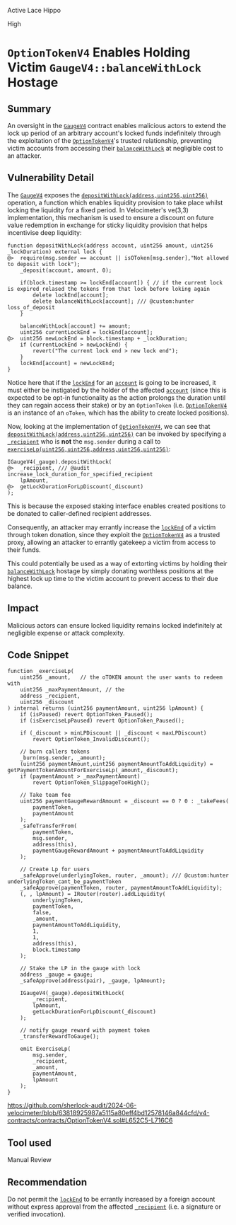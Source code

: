 Active Lace Hippo

High

# `OptionTokenV4` Enables Holding Victim `GaugeV4::balanceWithLock` Hostage

## Summary

An oversight in the [`GaugeV4`](https://github.com/sherlock-audit/2024-06-velocimeter/blob/main/v4-contracts/contracts/GaugeV4.sol) contract enables malicious actors to extend the lock up period of an arbitrary account's locked funds indefinitely through the exploitation of the [`OptionTokenV4`](https://github.com/sherlock-audit/2024-06-velocimeter/blob/main/v4-contracts/contracts/OptionTokenV4.sol)'s trusted relationship, preventing victim accounts from accessing their [`balanceWithLock`](https://github.com/sherlock-audit/2024-06-velocimeter/blob/63818925987a5115a80eff4bd12578146a844cfd/v4-contracts/contracts/GaugeV4.sol#L45C37-L45C52) at negligible cost to an attacker.

## Vulnerability Detail

The [`GaugeV4`](https://github.com/sherlock-audit/2024-06-velocimeter/blob/main/v4-contracts/contracts/GaugeV4.sol) exposes  the [`depositWithLock(address,uint256,uint256)`](https://github.com/sherlock-audit/2024-06-velocimeter/blob/63818925987a5115a80eff4bd12578146a844cfd/v4-contracts/contracts/GaugeV4.sol#L443C14-L443C85) operation, a function which enables liquidity provision to take place whilst locking the liquidity for a fixed period. In Velocimeter's ve(3,3) implementation, this mechanism is used to ensure a discount on future value redemption in exchange for sticky liquidity provision that helps incentivise deep liquidity:

```solidity
function depositWithLock(address account, uint256 amount, uint256 _lockDuration) external lock {
@>  require(msg.sender == account || isOToken[msg.sender],"Not allowed to deposit with lock");
    _deposit(account, amount, 0);

    if(block.timestamp >= lockEnd[account]) { // if the current lock is expired relased the tokens from that lock before loking again
        delete lockEnd[account];
        delete balanceWithLock[account]; /// @custom:hunter loss_of_deposit
    }

    balanceWithLock[account] += amount;
    uint256 currentLockEnd = lockEnd[account];
@>  uint256 newLockEnd = block.timestamp + _lockDuration;
    if (currentLockEnd > newLockEnd) {
        revert("The current lock end > new lock end");
    } 
    lockEnd[account] = newLockEnd;
}
```

Notice here that if the [`lockEnd`](https://github.com/sherlock-audit/2024-06-velocimeter/blob/63818925987a5115a80eff4bd12578146a844cfd/v4-contracts/contracts/GaugeV4.sol#L46C37-L46C44) for an [`account`](https://github.com/sherlock-audit/2024-06-velocimeter/blob/63818925987a5115a80eff4bd12578146a844cfd/v4-contracts/contracts/GaugeV4.sol#L443C38-L443C45) is going to be increased, it must either be instigated by the holder of the affected [`account`](https://github.com/sherlock-audit/2024-06-velocimeter/blob/63818925987a5115a80eff4bd12578146a844cfd/v4-contracts/contracts/GaugeV4.sol#L443C38-L443C45) (since this is expected to be opt-in functionality as the action prolongs the duration until they can regain access their stake)  or by an `OptionToken` (i.e. [`OptionTokenV4`](https://github.com/sherlock-audit/2024-06-velocimeter/blob/main/v4-contracts/contracts/OptionTokenV4.sol) is an instance of an `oToken`, which has the ability to create locked positions).

Now, looking at the implementation of [`OptionTokenV4`](https://github.com/sherlock-audit/2024-06-velocimeter/blob/main/v4-contracts/contracts/OptionTokenV4.sol), we can see that [`depositWithLock(address,uint256,uint256)`](https://github.com/sherlock-audit/2024-06-velocimeter/blob/63818925987a5115a80eff4bd12578146a844cfd/v4-contracts/contracts/GaugeV4.sol#L443C14-L443C85) can be invoked by specifying a [`_recipient`](https://github.com/sherlock-audit/2024-06-velocimeter/blob/63818925987a5115a80eff4bd12578146a844cfd/v4-contracts/contracts/OptionTokenV4.sol#L701C13-L701C23) who is **not** the `msg.sender` during a call to [`exerciseLp(uint256,uint256,address,uint256,uint256)`](https://github.com/sherlock-audit/2024-06-velocimeter/blob/63818925987a5115a80eff4bd12578146a844cfd/v4-contracts/contracts/OptionTokenV4.sol#L305C14-L311C6):

```solidity
IGaugeV4(_gauge).depositWithLock(
@>  _recipient, /// @audit increase_lock_duration_for_specified_recipient
    lpAmount,
@>  getLockDurationForLpDiscount(_discount)
);
```

This is because the exposed staking interface enables created positions to be donated to caller-defined recipient addresses.

Consequently, an attacker may errantly increase the [`lockEnd`](https://github.com/sherlock-audit/2024-06-velocimeter/blob/63818925987a5115a80eff4bd12578146a844cfd/v4-contracts/contracts/GaugeV4.sol#L46C37-L46C44) of a victim through token donation, since they exploit the [`OptionTokenV4`](https://github.com/sherlock-audit/2024-06-velocimeter/blob/main/v4-contracts/contracts/OptionTokenV4.sol) as a trusted proxy, allowing an attacker to errantly gatekeep a victim from access to their funds.

This could potentially be used as a way of extorting victims by holding their [`balanceWithLock`](https://github.com/sherlock-audit/2024-06-velocimeter/blob/63818925987a5115a80eff4bd12578146a844cfd/v4-contracts/contracts/GaugeV4.sol#L45C37-L45C52) hostage by simply donating worthless positions at the highest lock up time to the victim account to prevent access to their due balance.

## Impact

Malicious actors can ensure locked liquidity remains locked indefinitely at negligible expense or attack complexity.

## Code Snippet

```solidity
function _exerciseLp(
    uint256 _amount,   // the oTOKEN amount the user wants to redeem with
    uint256 _maxPaymentAmount, // the 
    address _recipient,
    uint256 _discount
) internal returns (uint256 paymentAmount, uint256 lpAmount) {
    if (isPaused) revert OptionToken_Paused();
    if (isExerciseLpPaused) revert OptionToken_Paused();

    if (_discount > minLPDiscount || _discount < maxLPDiscount)
        revert OptionToken_InvalidDiscount();

    // burn callers tokens
    _burn(msg.sender, _amount);
    (uint256 paymentAmount,uint256 paymentAmountToAddLiquidity) =  getPaymentTokenAmountForExerciseLp(_amount,_discount);
    if (paymentAmount > _maxPaymentAmount)
        revert OptionToken_SlippageTooHigh();
      
    // Take team fee
    uint256 paymentGaugeRewardAmount = _discount == 0 ? 0 : _takeFees(
        paymentToken,
        paymentAmount
    );
    _safeTransferFrom(
        paymentToken,
        msg.sender,
        address(this),
        paymentGaugeRewardAmount + paymentAmountToAddLiquidity
    );

    // Create Lp for users
    _safeApprove(underlyingToken, router, _amount); /// @custom:hunter underlyingToken_cant_be_paymentToken
    _safeApprove(paymentToken, router, paymentAmountToAddLiquidity);
    (, , lpAmount) = IRouter(router).addLiquidity(
        underlyingToken,
        paymentToken,
        false,
        _amount,
        paymentAmountToAddLiquidity,
        1,
        1,
        address(this),
        block.timestamp
    );

    // Stake the LP in the gauge with lock
    address _gauge = gauge;
    _safeApprove(address(pair), _gauge, lpAmount);

    IGaugeV4(_gauge).depositWithLock(
        _recipient,
        lpAmount,
        getLockDurationForLpDiscount(_discount)
    );

    // notify gauge reward with payment token
    _transferRewardToGauge();

    emit ExerciseLp(
        msg.sender,
        _recipient,
        _amount,
        paymentAmount,
        lpAmount
    );
}
```

https://github.com/sherlock-audit/2024-06-velocimeter/blob/63818925987a5115a80eff4bd12578146a844cfd/v4-contracts/contracts/OptionTokenV4.sol#L652C5-L716C6

## Tool used

Manual Review

## Recommendation

Do not permit the [`lockEnd`](https://github.com/sherlock-audit/2024-06-velocimeter/blob/63818925987a5115a80eff4bd12578146a844cfd/v4-contracts/contracts/GaugeV4.sol#L46C37-L46C44) to be errantly increased by a foreign account without express approval from the affected [`_recipient`](https://github.com/sherlock-audit/2024-06-velocimeter/blob/63818925987a5115a80eff4bd12578146a844cfd/v4-contracts/contracts/OptionTokenV4.sol#L701C13-L701C23) (i.e. a signature or verified invocation).
